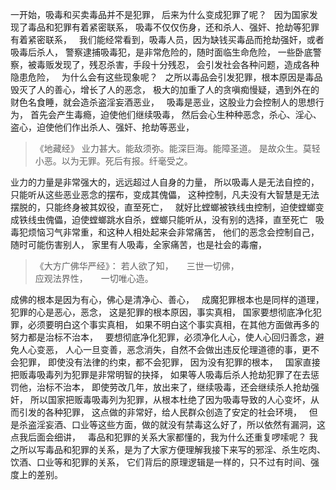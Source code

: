 一开始，吸毒和买卖毒品并不是犯罪，
后来为什么变成犯罪了呢？
&nbsp;
因为国家发现了毒品和犯罪有着紧密联系，
吸毒不仅仅伤身，还和杀人、强奸、抢劫等犯罪有着紧密联系，
&nbsp;
我们能经常看到，吸毒人员，因为缺钱买毒品而抢劫强奸，或者吸毒后杀人，
警察逮捕吸毒犯，是非常危险的，随时面临生命危险，
一些卧底警察，被毒贩发现了，残忍杀害，手段十分残忍，
会引发社会各种问题，造成各种隐患危险，
&nbsp;
为什么会有这些现象呢？
&nbsp;
之所以毒品会引发犯罪，根本原因是毒品毁灭了人的善心，增长了人的恶念，
极大的加重了人的贪嗔痴慢疑，遇到外在的财色名食睡，就会造杀盗淫妄酒恶业，
&nbsp;
吸毒是恶业，这股业力会控制人的思想行为，
首先会产生毒瘾，迫使他们继续吸毒，
然后会心生种种恶念，杀心、淫心、盗心，迫使他们作出杀人、强奸、抢劫等恶业，

> 《地藏经》
> 业力甚大。能敌须弥。能深巨海。能障圣道。 
> 是故众生。莫轻小恶。以为无罪。死后有报。纤毫受之。 

业力的力量是非常强大的，远远超过人自身的力量，
所以吸毒人是无法自控的，只能听从这些恶业恶念的摆布，变成其傀儡，
这种控制，凡夫没有大智慧是无法摆脱的，只能终身被其奴役，直至死亡，
&nbsp;
就好比螳螂被铁线虫控制，迫使螳螂变成铁线虫傀儡，迫使螳螂跳水自杀，螳螂只能听从，没有别的选择，直至死亡
&nbsp;
吸毒犯烦恼习气非常重，和这种人相处起来会非常痛苦，
他们的恶念会控制自己，随时可能伤害别人，
家里有人吸毒，全家痛苦，也是社会的毒瘤，

> 《大方广佛华严经》：
> 若人欲了知，　　三世一切佛，  
> 应观法界性，　　一切唯心造。

成佛的根本是因为有心，佛心是清净心、善心，
&nbsp;
成魔犯罪根本也是同样的道理，犯罪的心是恶心，恶念，
这是犯罪的根本原因，事实真相，
国家要想彻底净化犯罪，必须要明白这个事实真相，
如果不明白这个事实真相，在其他方面做再多的努力都是治标不治本，
&nbsp;
要想彻底净化犯罪，必须净化人心，使人心回归善念，避免人心变恶，
人心一旦变善，恶念消失，自然不会做出违反伦理道德的事，更不会犯罪，
即使没有法律的约束，都不会犯罪，
因为没有犯罪的根本，
&nbsp;
国家直接把贩毒吸毒列为犯罪是非常明智的抉择，
如果等人吸毒后杀人抢劫犯罪了在去惩罚他，治标不治本，
即使劳改几年，放出来了，继续吸毒，还会继续杀人抢劫强奸，
所以国家把贩毒吸毒列为犯罪，从根本杜绝了因为吸毒导致的人心变坏，从而引发的各种犯罪，
这点做的非常好，给人民群众创造了安定的社会环境，
&nbsp;
但是杀盗淫妄酒、口业等这些方面，做的就没有禁毒这么好了，所以依然有漏洞，这点我后面会细讲，
&nbsp;
毒品和犯罪的关系大家都懂的，我为什么还重复啰嗦呢？
我之所以写毒品和犯罪的关系，是为了大家方便理解我接下来写的邪淫、杀生吃肉、饮酒、口业等和犯罪的关系，
它们背后的原理逻辑是一样的，只不过有时间、强度上的差别。

